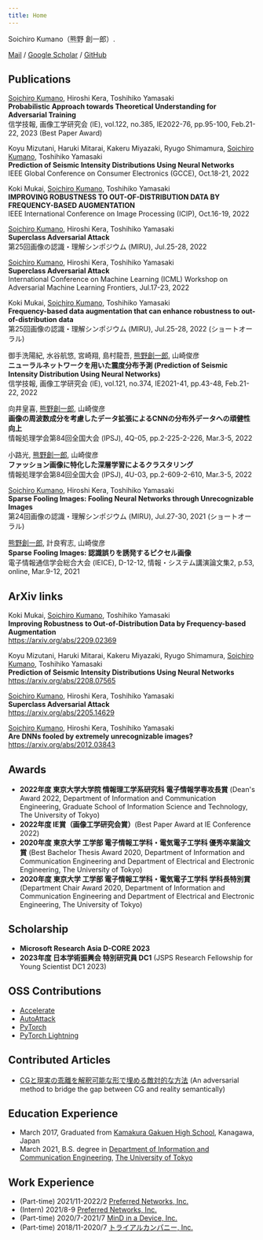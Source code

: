 ```yaml
---
title: Home
---
```


Soichiro Kumano（熊野 創一郎）.

[Mail](mailto:kumano0204@gmail.com) / [Google Scholar](https://scholar.google.com/citations?user=2G-XnwMAAAAJ) / [GitHub](https://github.com/s-kumano)

## Publications
<ins>Soichiro Kumano</ins>, Hiroshi Kera, Toshihiko Yamasaki  
**Probabilistic Approach towards Theoretical Understanding for Adversarial Training**  
信学技報, 画像工学研究会 (IE), vol.122, no.385, IE2022-76, pp.95-100, Feb.21-22, 2023 (Best Paper Award)

Koyu Mizutani, Haruki Mitarai, Kakeru Miyazaki, Ryugo Shimamura, <ins>Soichiro Kumano</ins>, Toshihiko Yamasaki  
**Prediction of Seismic Intensity Distributions Using Neural Networks**  
IEEE Global Conference on Consumer Electronics (GCCE), Oct.18-21, 2022

Koki Mukai, <ins>Soichiro Kumano</ins>, Toshihiko Yamasaki  
**IMPROVING ROBUSTNESS TO OUT-OF-DISTRIBUTION DATA BY FREQUENCY-BASED AUGMENTATION**  
IEEE International Conference on Image Processing (ICIP), Oct.16-19, 2022

<ins>Soichiro Kumano</ins>, Hiroshi Kera, Toshihiko Yamasaki  
**Superclass Adversarial Attack**  
第25回画像の認識・理解シンポジウム (MIRU), Jul.25-28, 2022

<ins>Soichiro Kumano</ins>, Hiroshi Kera, Toshihiko Yamasaki  
**Superclass Adversarial Attack**  
International Conference on Machine Learning (ICML) Workshop on Adversarial Machine Learning Frontiers, Jul.17-23, 2022

Koki Mukai, <ins>Soichiro Kumano</ins>, Toshihiko Yamasaki  
**Frequency-based data augmentation that can enhance robustness to out-of-distribution data**  
第25回画像の認識・理解シンポジウム (MIRU), Jul.25-28, 2022 (ショートオーラル)

御手洗陽紀, 水谷航悠, 宮崎翔, 島村龍吾, <ins>熊野創一郎</ins>, 山崎俊彦  
**ニューラルネットワークを用いた震度分布予測 (Prediction of Seismic Intensity Distribution Using Neural Networks)**  
信学技報, 画像工学研究会 (IE), vol.121, no.374, IE2021-41, pp.43-48, Feb.21-22, 2022

向井皇喜, <ins>熊野創一郎</ins>, 山崎俊彦  
**画像の周波数成分を考慮したデータ拡張によるCNNの分布外データへの頑健性向上**  
情報処理学会第84回全国大会 (IPSJ), 4Q-05, pp.2-225-2-226, Mar.3-5, 2022

小路光, <ins>熊野創一郎</ins>, 山崎俊彦  
**ファッション画像に特化した深層学習によるクラスタリング**  
情報処理学会第84回全国大会 (IPSJ), 4U-03, pp.2-609-2-610, Mar.3-5, 2022

<ins>Soichiro Kumano</ins>, Hiroshi Kera, Toshihiko Yamasaki  
**Sparse Fooling Images: Fooling Neural Networks through Unrecognizable Images**  
第24回画像の認識・理解シンポジウム (MIRU), Jul.27-30, 2021 (ショートオーラル)

<ins>熊野創一郎</ins>, 計良宥志, 山崎俊彦  
**Sparse Fooling Images: 認識誤りを誘発するピクセル画像**  
電子情報通信学会総合大会 (IEICE), D-12-12, 情報・システム講演論文集2, p.53, online, Mar.9-12, 2021

## ArXiv links
Koki Mukai, <ins>Soichiro Kumano</ins>, Toshihiko Yamasaki  
**Improving Robustness to Out-of-Distribution Data by Frequency-based Augmentation**  
<https://arxiv.org/abs/2209.02369>

Koyu Mizutani, Haruki Mitarai, Kakeru Miyazaki, Ryugo Shimamura, <ins>Soichiro Kumano</ins>, Toshihiko Yamasaki  
**Prediction of Seismic Intensity Distributions Using Neural Networks**  
<https://arxiv.org/abs/2208.07565>

<ins>Soichiro Kumano</ins>, Hiroshi Kera, Toshihiko Yamasaki  
**Superclass Adversarial Attack**  
<https://arxiv.org/abs/2205.14629>

<ins>Soichiro Kumano</ins>, Hiroshi Kera, Toshihiko Yamasaki  
**Are DNNs fooled by extremely unrecognizable images?**  
<https://arxiv.org/abs/2012.03843>

## Awards
- **2022年度 東京大学大学院 情報理工学系研究科 電子情報学専攻長賞** (Dean's Award 2022, Department of Information and Communication Engineering, Graduate School of Information Science and Technology, The University of Tokyo)
- **2022年度 IE賞（画像工学研究会賞）**(Best Paper Award at IE Conference 2022)
- **2020年度 東京大学 工学部 電子情報工学科・電気電子工学科 優秀卒業論文賞** (Best Bachelor Thesis Award 2020, Department of Information and Communication Engineering and Department of Electrical and Electronic Engineering, The University of Tokyo)
- **2020年度 東京大学 工学部 電子情報工学科・電気電子工学科 学科⻑特別賞** (Department Chair Award 2020, Department of Information and Communication Engineering and Department of Electrical and Electronic Engineering, The University of Tokyo)

## Scholarship
- **Microsoft Research Asia D-CORE 2023**
- **2023年度 日本学術振興会 特別研究員 DC1** (JSPS Research Fellowship for Young Scientist DC1 2023)

## OSS Contributions
- [Accelerate](https://github.com/huggingface/accelerate)
- [AutoAttack](https://github.com/fra31/auto-attack)
- [PyTorch](https://github.com/pytorch/pytorch)
- [PyTorch Lightning](https://github.com/Lightning-AI/lightning)

## Contributed Articles
- [CGと現実の乖離を解釈可能な形で埋める敵対的な方法](https://tech.preferred.jp/ja/blog/adversarial-method-filling-sim-real-gap/) (An adversarial method to bridge the gap between CG and reality semantically)

## Education Experience
- March 2017, Graduated from [Kamakura Gakuen High School](https://www.kamagaku.ac.jp/), Kanagawa, Japan
- March 2021, B.S. degree in [Department of Information and Communication Engineering](https://www.ee.t.u-tokyo.ac.jp/), [The University of Tokyo](https://www.u-tokyo.ac.jp/en/index.html)

## Work Experience
- (Part-time) 2021/11-2022/2 [Preferred Networks, Inc.](https://www.preferred.jp/en/)
- (Intern) 2021/8-9 [Preferred Networks, Inc.](https://www.preferred.jp/en/)
- (Part-time) 2020/7-2021/7 [MinD in a Device, Inc.](https://mindinadevice.com/en/)
- (Part-time) 2018/11-2020/7 [トライアルカンパニー, Inc.](https://www.trial-net.co.jp/)
